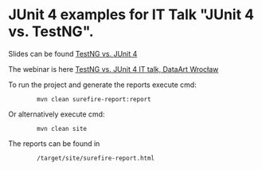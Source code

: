 # JUnit 4 examples for IT Talk "JUnit 4 vs. TestNG".


Slides can be found [TestNG vs. JUnit 4](https://www.slideshare.net/oleynikandrey/testng-vs-junit)

The webinar is here [TestNG vs. JUnit 4 IT talk, DataArt Wrocław](https://youtu.be/3C-Nu5mkyOQ?t=3189)

To run the project and generate the reports execute cmd: 

            mvn clean surefire-report:report

Or alternatively execute cmd: 

            mvn clean site

The reports can be found in

            /target/site/surefire-report.html
